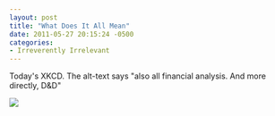 ```yaml
---
layout: post
title: "What Does It All Mean"
date: 2011-05-27 20:15:24 -0500
categories: 
- Irreverently Irrelevant
---
```


Today's XKCD. The alt-text says "also all financial analysis. And more directly, D&D"

[![](http://imgs.xkcd.com/comics/sports.png)](http://xkcd.com/904/)


